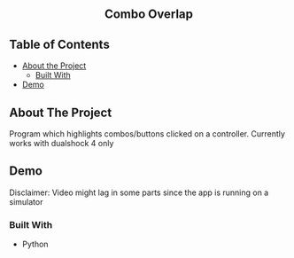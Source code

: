 <br />
<p align="center">
  </a>

  <h2 align="center">
    Combo Overlap
  </h2>
</p>



<!-- TABLE OF CONTENTS -->
## Table of Contents

* [About the Project](#about-the-project)
  * [Built With](#built-with)
* [Demo](#demo)








<!-- ABOUT THE PROJECT -->
## About The Project

Program which highlights combos/buttons clicked on a controller. Currently works with dualshock 4 only



## Demo
Disclaimer: Video might lag in some parts since the app is running on a simulator






### Built With

* Python

